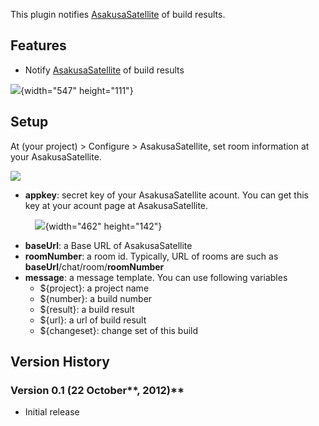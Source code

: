 This plugin notifies
[AsakusaSatellite](https://github.com/codefirst/AsakusaSatellite) of
build results.

## **Features**

-   Notify
    [AsakusaSatellite](https://github.com/codefirst/AsakusaSatellite) of
    build results

![](docs/images/jenkins_message.png){width="547"
height="111"}

## **Setup**

At (your project) \> Configure \> AsakusaSatellite, set room information
at your AsakusaSatellite.

![](docs/images/jenkins_as_notifier.png)

-   **appkey**: secret key of your AsakusaSatellite acount. You can get
    this key at your acount page at AsakusaSatellite.

         
![](docs/images/as_api.png){width="462"
height="142"}

-   **baseUrl**: a Base URL of AsakusaSatellite
-   **roomNumber**: a room id. Typically, URL of rooms are such as
    **baseUrl**/chat/room/**roomNumber**
-   **message**: a message template. You can use following variables
    -   ${project}: a project name
    -   ${number}: a build number
    -   ${result}: a build result
    -   ${url}: a url of build result
    -   ${changeset}: change set of this build

## Version History

### **Version 0.1 (22** **October****, 2012)**

-   Initial release

